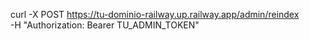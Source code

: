 curl -X POST https://tu-dominio-railway.up.railway.app/admin/reindex \
  -H "Authorization: Bearer TU_ADMIN_TOKEN"
